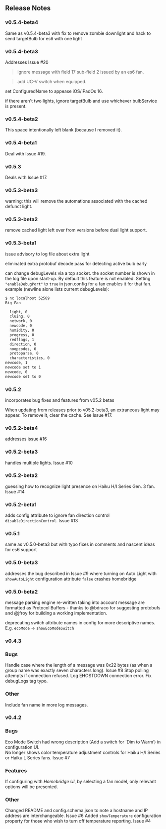 ## Release Notes

### v0.5.4-beta4
Same as v0.5.4-beta3 with fix to remove zombie downlight and hack to send targetBulb for es6 with one light

### v0.5.4-beta3
Addresses Issue #20
>ignore message with field 17 sub-field 2 issued by an es6 fan.

>add UC-V switch when equipped.

set ConfiguredName to appease iOS/iPadOs 16.

if there aren't two lights, ignore targetBulb and use whichever bulbService is present.

### v0.5.4-beta2

This space intentionally left blank (because I removed it).

### v0.5.4-beta1
Deal with Issue #19.

### v0.5.3
Deals with Issue #17.

### v0.5.3-beta3
warning: this will remove the automations associated with the cached defunct light.

### v0.5.3-beta2
remove cached light left over from versions before dual light support.

### v0.5.3-beta1
issue advisory to log file about extra light

eliminated extra protobuf decode pass for detecting active bulb early

can change debugLevels via a tcp socket.  the socket number is shown in the log file upon start-up.
By default this feature is not enabled.  Setting `"enableDebugPort"` to `true` in json.config for a fan enables it for that fan.
example (newline alone lists current debugLevels):
```sh
$ nc localhost 52569
Big Fan

  light, 0
  cluing, 0
  network, 0
  newcode, 0
  humidity, 0
  progress, 0
  redflags, 1
  direction, 0
  noopcodes, 0
  protoparse, 0
  characteristics, 0
newcode, 1
newcode set to 1
newcode, 0
newcode set to 0
```

### v0.5.2
incorporates bug fixes and features from v05.2 betas

When updating from releases prior to v05.2-beta3, an extraneous light may appear.  To remove it, clear the cache.  See Issue #17.

### v0.5.2-beta4
addresses issue #16

### v0.5.2-beta3
handles multiple lights.  Issue #10

### v0.5.2-beta2
guessing how to recognize light presence on Haiku H/I Series Gen. 3 fan.  Issue #14

### v0.5.2-beta1
adds config attribute to ignore fan direction control `disableDirectionControl`.  Issue #13

### v0.5.1
same as v0.5.0-beta3 but with typo fixes in comments and nascent ideas for es6 support

### v0.5.0-beta3
addresses the bug described in Issue #9 where turning on Auto Light with `showAutoLight` configuration attribute `false` crashes homebridge

### v0.5.0-beta2
message parsing engine re-written taking into account message are formatted as Protocol Buffers - thanks to @bdraco for
suggesting protobufs and @jfroy for building a working implementation.

deprecating switch attribute names in config for more descriptive names.  E.g. `ecoMode` -> `showEcoModeSwitch`

### v0.4.3

### Bugs
Handle case where the length of a message was 0x22 bytes (as when a group name was exactly seven characters long).  Issue #8
Stop polling attempts if connection refused.
Log EHOSTDOWN connection error.
Fix debugLogs tag typo.

### Other
Include fan name in more log messages.

### v0.4.2

### Bugs
Eco Mode Switch had wrong description (Add a switch for 'Dim to Warm’) in configuration UI.  
No longer shows color temperature adjustment controls for Haiku H/I Series or Haiku L Series fans.  Issue #7

### Features
If configuring with *Homebridge UI*, by selecting a fan model, only relevant options will be presented.

### Other
Changed README and config.schema.json to note a hostname and IP address are interchangeable.  Issue #6
Added `showTemperature` configuration property for those who wish to turn off temperature reporting.  Issue #4
